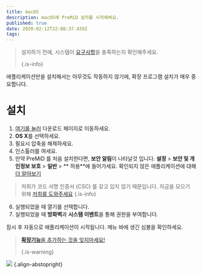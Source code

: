 ```yaml
---
title: macOS
description: macOS에 PreMiD 설치를 시작해봐요.
published: true
date: 2020-02-12T22:08:37.439Z
tags:
---
```


> 설치하기 전에, 시스템이 [요구사항](/install/requirements)을 충족하는지 확인해주세요. 
> 
> {.is-info}

애플리케이션만을 설치해서는 아무것도 작동하지 않기에, 확장 프로그램 설치가 매우 중요합니다.

# 설치
1. [여기를 눌러](https://premid.app/downloads) 다운로드 페이지로 이동하세요.
2. **OS X**를 선택하세요.
3. 필요시 압축을 해제하세요.
4. 인스톨러를 여세요.
5. 만약 PreMiD 를 처음 설치한다면, **보안 알림**이 나타날것 입니다. **설정** > **보안 및 개인정보 보호** > **일반** > ** 허용**에 들어가세요. 확인되지 않은 애플리케이션에 대해 [더 알아보기](https://support.apple.com/guide/mac-help/open-a-mac-app-from-an-unidentified-developer-mh40616/mac)
> 저희가 코드 서명 인증서 (CSC) 를 갖고 있지 않기 때문입니다. 자금을 모으기 위해 [저희를 도와주세요](https://www.patreon.com/Timeraa) {.is-info}
6. 실행되었을 때 열기를 선택합니다.
7. 실행되었을 때 **방화벽**과 **시스템 이벤트**을 통해 권한을 부여합니다.

잠시 후 자동으로 애플리케이션이 시작됩니다. 메뉴 바에 생긴 심볼을 확인하세요.

> [**확장기능**을 추가하는 것을 잊지마세요!](/install) 
> 
> {.is-warning}

![](https://img.icons8.com/color/2x/mac-logo.png) {.align-abstopright}